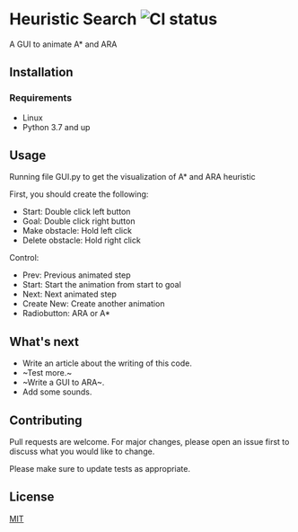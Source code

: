 # Heuristic Search ![CI status](https://img.shields.io/badge/build-passing-brightgreen.svg)
A GUI to animate A* and ARA

## Installation

### Requirements
* Linux
* Python 3.7 and up

## Usage
Running file GUI.py to get the visualization of A* and ARA heuristic

First, you should create the following:

- Start: Double click left button
- Goal: Double click right button
- Make obstacle: Hold left click
- Delete obstacle: Hold right click

Control:

- Prev: Previous animated step 
- Start: Start the animation from start to goal
- Next: Next animated step 
- Create New: Create another animation
- Radiobutton: ARA or A*

## What's next
- Write an article about the writing of this code.
- ~Test more.~
- ~Write a GUI to ARA~.
- Add some sounds.

## Contributing
Pull requests are welcome. For major changes, please open an issue first to discuss what you would like to change.

Please make sure to update tests as appropriate.

## License
[MIT](https://choosealicense.com/licenses/mit/)
